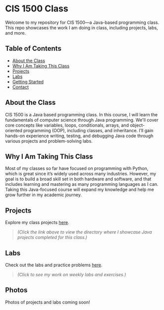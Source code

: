 # CIS 1500 Class

Welcome to my repository for CIS 1500—a Java-based programming class. This repo showcases the work I am doing in class, including projects, labs, and more.

## Table of Contents
- [About the Class](#about-the-class)
- [Why I Am Taking This Class](#why-i-am-taking-this-class)
- [Projects](#projects)
- [Labs](#labs)
- [Getting Started](#getting-started)
- [Contact](#contact)

## About the Class

CIS 1500 is a Java based programming class. In this course, I will learn the fundamentals of computer science through Java programming. We'll cover core concepts like variables, loops, conditionals, arrays, and object-oriented programming (OOP), including classes, and inheritance. I’ll gain hands-on experience writing, testing, and debugging Java code through various projects and problem-solving labs.

## Why I Am Taking This Class

Most of my classes so far have focused on programming with Python, which is great since it’s widely used across many industries. However, my goal is to build a broad skill set in both hardware and software, and that includes learning and mastering as many programming languages as I can. Taking this Java-focused course will expand my knowledge and help me grow further in my academic journey.

## Projects

Explore my class projects [here](./projects/).  
> *(Click the link above to view the directory where I showcase Java projects completed for this class.)*

## Labs

Check out the labs and practice problems [here](./labs/).  
> *(Click to see my work on weekly labs and exercises.)*

## Photos

Photos of projects and labs coming soon!
